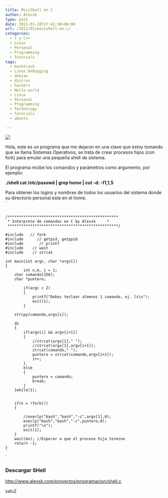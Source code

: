 ```yaml
---
title: MiniShell en C
author: Alevsk
type: post
date: 2011-01-28T17:41:38+00:00
url: /2011/01/minishell-en-c/
categories:
  - C y C++
  - Linux
  - Personal
  - Programming
  - Tutorials
tags:
  - backtrack
  - Linux Debugging
  - debian
  - distros
  - hackers
  - Hello world
  - Linux
  - Personal
  - Programming
  - Technology
  - Tutorials
  - ubuntu

---
```

[![](/images/shell_banner.jpg)](http://www.alevsk.com/2011/01/minishell-en-c/shell_banner/)

Hola, este es un programa que me dejaron en una clase que estoy tomando que se llama Sistemas Operativos, se trata de crear procesos hijos (con fork) para emular una pequeña shell de sistema.

El programa recibe los comandos y parámetros como argumento, por ejemplo:

**./shell cat /etc/passwd | grep home | cut -d: -f1,1,5**

Para obtener los logins y nombres de todos los usuarios del sistema donde su directorio personal este en el home.  
`
```Transact-SQL

/*************************************************
 * Interprete de comandos en C by Alevsk	 *
 *************************************************/

#include   // fork
#include      // getpid, getppid
#include       // printf
#include	// wait
#include	// strcat

int main(int argc, char *argv[])
{
    	int n,m, i = 1;
	char comando[256];
	char *puntero;

    	if(argc < 2)
    	{
        	printf("Debes teclear almenos 1 comando, ej. ls\n");
        	exit(1);
    	}

   	strcpy(comando,argv[i]);
   
   	do
   	{
		if(argv[i] && argv[i+1])
		{
			//strcat(argv[1]," ");
			//strcat(argv[1],argv[i+1]);
			strcat(comando," ");
			puntero = strcat(comando,argv[i+1]);		
			i++;
		}
		else
		{
			puntero = comando;
			break;
		}	
   	}while(1);


	if(n = !fork())
	{
	
		//execlp("bash","bash","-c",argv[1],0);
		execlp("bash","bash","-c",puntero,0);
		printf("\n");
		exit(1);
	}
	wait(&n); //Esperar a que el proceso hijo termine
	return -1;
}

```
<p>`

### Descargar SHell

http://www.alevsk.com/proyectos/programacion/shell.c

salu2</p>